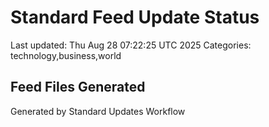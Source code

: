 # Standard Feed Update Status
Last updated: Thu Aug 28 07:22:25 UTC 2025
Categories: technology,business,world

## Feed Files Generated

Generated by Standard Updates Workflow
